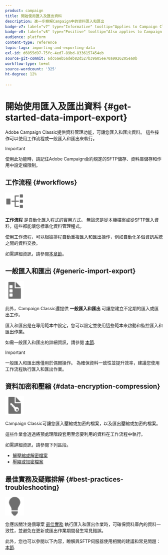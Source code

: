 ```yaml
---
product: campaign
title: 開始使用匯入及匯出資料
description: 進一步瞭解Campaign中的資料匯入和匯出
badge-v7: label="v7" type="Informative" tooltip="Applies to Campaign Classic v7"
badge-v8: label="v8" type="Positive" tooltip="Also applies to Campaign v8"
audience: platform
content-type: reference
topic-tags: importing-and-exporting-data
exl-id: d6055d97-75fc-4ed7-89bd-8336157454eb
source-git-commit: 6dc6aeb5adeb82d527b39a05ee70a9926205ea0b
workflow-type: tm+mt
source-wordcount: '325'
ht-degree: 12%

---
```


# 開始使用匯入及匯出資料 {#get-started-data-import-export}



Adobe Campaign Classic提供資料管理功能，可讓您匯入和匯出資料。 這些操作可以使用工作流程或一般匯入和匯出來執行。

>[!IMPORTANT]
>
>使用此功能時，請記住Adobe Campaign合約規定的SFTP儲存、資料庫儲存和作用中設定檔限制。

## 工作流程 {#workflows}

<img src="assets/do-not-localize/icon_workflows.svg" width="60px">

**工作流程** 是自動化匯入程式的實用方式。 無論您是從本機檔案或從SFTP匯入資料，這些都能讓您標準化資料管理程式。

使用工作流程，可以根據排程自動重複匯入和匯出操作，例如自動化多個資訊系統之間的資料交換。

如需詳細資訊，請參閱[本章節](../../platform/using/import-export-workflows.md)。

## 一般匯入和匯出 {#generic-import-export}

<img src="assets/do-not-localize/icon_templates.svg" width="60px">

此外，Campaign Classic還提供 **一般匯入和匯出** 可讓您建立不定期的匯入或匯出工作。

匯入和匯出是在專用範本中設定，您可以設定並使用這些範本來啟動和監控匯入和匯出作業。

如需一般匯入和匯出的詳細資訊，請參閱 [本節](../../platform/using/about-generic-imports-exports.md).

>[!IMPORTANT]
>一般匯入和匯出應僅用於偶爾操作。 為確保資料一致性並提升效率，建議您使用工作流程執行匯入和匯出作業。

## 資料加密和壓縮 {#data-encryption-compression}

<img src="assets/do-not-localize/icon_encrypt.svg" width="60px">

Campaign Classic可讓您匯入壓縮或加密的檔案，以及匯出壓縮或加密的檔案。

這些作業會透過將預處理階段套用至您要利用的資料在工作流程中執行。

如需詳細資訊，請參閱下列區段。

* [解壓縮或解密檔案](../../platform/using/unzip-decrypt.md)
* [壓縮或加密檔案](../../platform/using/zip-encrypt.md)

## 最佳實務及疑難排解 {#best-practices-troubleshooting}

<img src="assets/do-not-localize/icon_bestpractices.svg" width="60px">

您應該關注幾個專案 [最佳實務](../../platform/using/import-export-best-practices.md) 執行匯入和匯出作業時，可確保資料庫內的資料一致性，並避免在更新或匯出作業期間發生常見錯誤。

此外，您也可以參閱以下內容，瞭解與SFTP伺服器使用相關的建議和常見問題： [本節](../../platform/using/sftp-server-usage.md).
